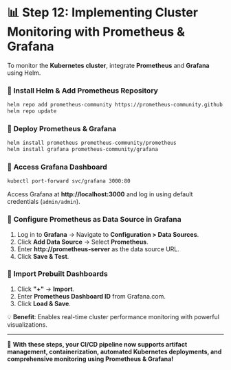 # 📊 Step 12: Implementing Cluster Monitoring with Prometheus & Grafana

To monitor the **Kubernetes cluster**, integrate **Prometheus** and **Grafana** using Helm.

### 🔹 **Install Helm & Add Prometheus Repository**

```sh
helm repo add prometheus-community https://prometheus-community.github.io/helm-charts
helm repo update
```

### 🔹 **Deploy Prometheus & Grafana**

```sh
helm install prometheus prometheus-community/prometheus
helm install grafana prometheus-community/grafana
```

### 🔹 **Access Grafana Dashboard**

```sh
kubectl port-forward svc/grafana 3000:80
```

Access Grafana at **http://localhost:3000** and log in using default credentials (`admin/admin`).

### 🔹 **Configure Prometheus as Data Source in Grafana**

1. Log in to **Grafana** → Navigate to **Configuration > Data Sources**.
2. Click **Add Data Source** → Select **Prometheus**.
3. Enter **http://prometheus-server** as the data source URL.
4. Click **Save & Test**.

### 🔹 **Import Prebuilt Dashboards**

1. Click **"+"** → **Import**.
2. Enter **Prometheus Dashboard ID** from Grafana.com.
3. Click **Load & Save**.

💡 **Benefit**: Enables real-time cluster performance monitoring with powerful visualizations.

---

🚀 **With these steps, your CI/CD pipeline now supports artifact management, containerization, automated Kubernetes deployments, and comprehensive monitoring using Prometheus & Grafana!**

